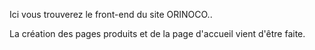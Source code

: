 Ici vous trouverez le front-end du site ORINOCO..

La création des pages produits et de la page d'accueil vient d'être faite.